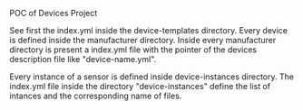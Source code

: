POC of Devices Project

See first the index.yml inside the device-templates directory.
Every device is defined inside the manufacturer directory.
Inside every manufacturer directory is present a index.yml file with the pointer of the devices description file like "device-name.yml".

Every instance of a sensor is defined inside device-instances directory.
The index.yml file inside the directory "device-instances" define the list of intances and the corresponding name of files.
